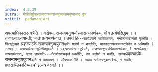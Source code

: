 ```yaml
---
index:  4.2.39
sutra:  गोत्रोक्षोष्ट्रोरभ्रराजाराजन्यराजपुत्रवत्समनुष्याजाद् वुञ्
vritti:  padamanjari
---
```


अपत्याधिकारादन्यत्रेति । यद्येवम्, राजन्यमनुष्ययोरुपादानमनर्थकम्, गोत्र इत्येवसिद्धम् । न तावपत्यप्रत्ययान्तौ; जातेः प्रत्ययार्थत्वात् । उक्तं हि---`राज्ञोऽपत्ये जातिग्रहणम्, मनोर्जातावञ्यतौ षुक्चेति । किंतर्ह्युच्यते `प्रकृत्याऽके राजन्यमनुष्ययुवानः` इति यलोपो न भवतीति, यावताऽनापत्ययकारत्वेनैव न भविष्यति ? सत्यम् ; अपत्यार्थत्वमभ्युपेत्यैतदुच्यते । यद्यपत्यार्थत्वमभ्युपेयते, राजन्यमनुष्ययोर्ग्रहणमनर्थकम् ? नानर्थकम्; ज्ञापनार्थत्वात्, एतज् ज्ञापयति---नैतयोरपत्यकृतं भवतीति, तेन यलोपो न भवति, सर्वथा `प्रकृत्याऽके राजन्यमनुष्ययुवानः` इति न वक्तव्यम् । औपगवकमिति । यथात्र परोऽप्यनुदात्तादेरञ् न भवति, तथा `खण्डिकादिभ्यश्च` इत्यत्र वक्ष्यते ।।
